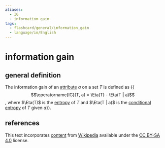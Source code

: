 ```yaml
---
aliases:
  - IG
  - information gain
tags:
  - flashcard/general/information_gain
  - language/in/English
---
```


# information gain

## general definition

The information gain of an [attribute](feature%20(machine%20learning).md) $a$ on a set $T$ is defined as {{$$\operatorname{IG}(T, a) = \Eta(T) - \Eta(T | a)$$, where $\Eta(T)$ is the [entropy](entropy%20(information%20theory).md) of $T$ and $\Eta(T | a)$ is the [conditional entropy](conditional%20entropy.md) of $T$ given $a$}}. <!--SR:!2024-08-14,86,290-->

## references

This text incorporates [content](https://en.wikipedia.org/wiki/information_gain_(decision_tree)) from [Wikipedia](Wikipedia.md) available under the [CC BY-SA 4.0](https://creativecommons.org/licenses/by-sa/4.0/) license.
